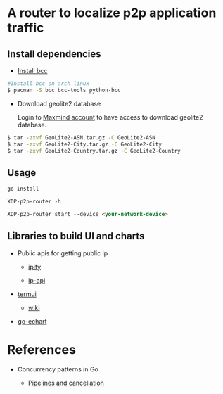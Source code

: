 # A router to localize p2p application traffic

## Install dependencies

- [Install bcc](https://github.com/iovisor/bcc/blob/master/INSTALL.md#arch---binary)
```bash
#Install bcc on arch linux
$ pacman -S bcc bcc-tools python-bcc
```

- Download geolite2 database

  Login to [Maxmind account](https://www.maxmind.com/) to have access to download geolite2 database.
```bash
$ tar -zxvf GeoLite2-ASN.tar.gz -C GeoLite2-ASN
$ tar -zxvf GeoLite2-City.tar.gz -C GeoLite2-City
$ tar -zxvf GeoLite2-Country.tar.gz -C GeoLite2-Country
```

## Usage
```markdown
go install

XDP-p2p-router -h

XDP-p2p-router start --device <your-network-device>
```

## Libraries to build UI and charts

- Public apis for getting public ip

  - [ipify](https://api.ipify.org)
  
  - [ip-api](http://ip-api.com/json/)

- [termui](https://github.com/gizak/termui)

  - [wiki](https://github.com/gizak/termui/wiki)
 
- [go-echart](https://github.com/go-echarts/go-echarts)

# References

- Concurrency patterns in Go

  - [Pipelines and cancellation](https://blog.golang.org/pipelines)
